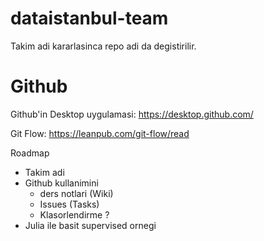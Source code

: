 # dataistanbul-team
Takim adi kararlasinca repo adi da degistirilir.

# Github
Github'in Desktop uygulamasi: https://desktop.github.com/  

Git Flow: https://leanpub.com/git-flow/read  

Roadmap
- Takim adi
- Github kullanimini 
  - ders notlari (Wiki)
  - Issues (Tasks)
  - Klasorlendirme ?
- Julia ile basit supervised ornegi

